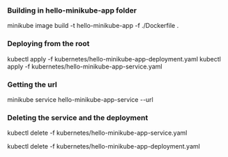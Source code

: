 ### Building in hello-minikube-app folder

minikube image build -t hello-minikube-app -f ./Dockerfile .


### Deploying from the root

kubectl apply -f kubernetes/hello-minikube-app-deployment.yaml
kubectl apply -f kubernetes/hello-minikube-app-service.yaml

### Getting the url

minikube service hello-minikube-app-service --url


### Deleting the service and the deployment

kubectl delete -f kubernetes/hello-minikube-app-service.yaml

kubectl delete -f kubernetes/hello-minikube-app-deployment.yaml